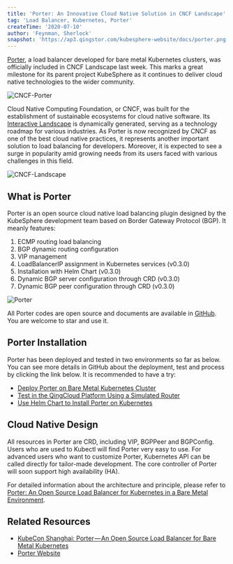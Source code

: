 ```yaml
---
title: 'Porter: An Innovative Cloud Native Solution in CNCF Landscape'
tag: 'Load Balancer, Kubernetes, Porter'
createTime: '2020-07-10'
author: 'Feynman, Sherlock'
snapshot: 'https://ap3.qingstor.com/kubesphere-website/docs/porter.png'
---
```


[Porter](https://github.com/kubesphere/porter), a load balancer developed for bare metal Kubernetes clusters, was officially included in CNCF Landscape last week. This marks a great milestone for its parent project KubeSphere as it continues to deliver cloud native technologies to the wider community.

![CNCF-Porter](https://ap3.qingstor.com/kubesphere-website/docs/1.png)

Cloud Native Computing Foundation, or CNCF, was built for the establishment of sustainable ecosystems for cloud native software. Its [Interactive Landscape](https://landscape.cncf.io/) is dynamically generated, serving as a technology roadmap for various industries. As Porter is now recognized by CNCF as one of the best cloud native practices, it represents another important solution to load balancing for developers. Moreover, it is expected to see a surge in popularity amid growing needs from its users faced with various challenges in this field.

![CNCF-Landscape](https://ap3.qingstor.com/kubesphere-website/docs/2.png)

## What is Porter

Porter is an open source cloud native load balancing plugin designed by the KubeSphere development team based on Border Gateway Protocol (BGP). It meanly features:

1. ECMP routing load balancing
2. BGP dynamic routing configuration
3. VIP management
4. LoadBalancerIP assignment in Kubernetes services (v0.3.0)
5. Installation with Helm Chart (v0.3.0)
6. Dynamic BGP server configuration through CRD (v0.3.0)
7. Dynamic BGP peer configuration through CRD (v0.3.0)

![Porter](https://ap3.qingstor.com/kubesphere-website/docs/porter.png)

All Porter codes are open source and documents are available in [GitHub](https://github.com/kubesphere/porter). You are welcome to star and use it.
## Porter Installation

Porter has been deployed and tested in two environments so far as below. You can see more details in GitHub about the deployment, test and process by clicking the link below. It is recommended to have a try:

- [Deploy Porter on Bare Metal Kubernetes Cluster](https://github.com/kubesphere/porter/blob/master/doc/deploy_baremetal.md)
- [Test in the QingCloud Platform Using a Simulated Router](https://github.com/kubesphere/porter/blob/master/doc/zh/simulate_with_bird.md)
- [Use Helm Chart to Install Porter on Kubernetes](https://github.com/kubesphere/porter/blob/master/doc/porter-chart.md)

## Cloud Native Design

All resources in Porter are CRD, including VIP, BGPPeer and BGPConfig. Users who are used to Kubectl will find Porter very easy to use. For advanced users who want to customize Porter, Kubernetes API can be called directly for tailor-made development. The core controller of Porter will soon support high availability (HA).

For detailed information about the architecture and principle, please refer to [Porter: An Open Source Load Balancer for Kubernetes in a Bare Metal Environment](https://kubesphere.io/conferences/porter/).

## Related Resources

- [KubeCon Shanghai: Porter — An Open Source Load Balancer for Bare Metal Kubernetes](https://www.youtube.com/watch?v=EjU1yAVxXYQ)
- [Porter Website](https://porterlb.io/)